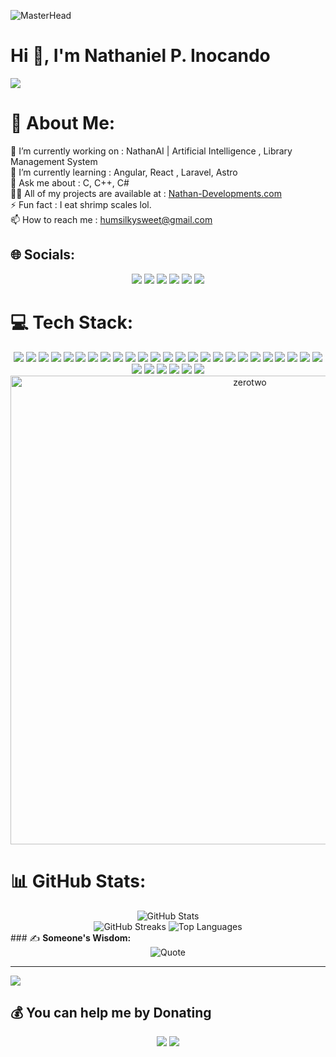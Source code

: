 ![MasterHead](https://user-images.githubusercontent.com/86270481/214122618-1bf43327-cdef-456e-81fe-fc71a9070c07.gif)

 
# Hi 👋, I'm Nathaniel P. Inocando
<div>
  <image float="right" src="https://user-images.githubusercontent.com/74038190/219925444-83554312-0997-4567-945f-b64096943b07.png">
</div>


# 💫 About Me:
🔭 I’m currently working on : NathanAI | Artificial Intelligence , Library Management System<br>🌱 I’m currently learning : Angular, React , Laravel, Astro<br>💬 Ask me about : C, C++, C#<br>👨‍💻 All of my projects are available at : <a href="https://nathandevelopments.netlify.app/" target="_blank" rel="noopener noreferrer">Nathan-Developments.com</a><br>⚡ Fun fact : I eat shrimp scales lol.<br>📫 How to reach me : humsilkysweet@gmail.com<br>


## 🌐 Socials:
<div align="center"> <a href="https://discord.gg/humsilkysweet"><img src="https://img.shields.io/badge/Discord-%237289DA.svg?style=for-the-badge&logo=discord&logoColor=white"></a> <a href="https://facebook.com/NathanielInocando"><img src="https://img.shields.io/badge/Facebook-%231877F2.svg?style=for-the-badge&logo=facebook&logoColor=white"></a> <a href="https://instagram.com/raging_nathan"><img src="https://img.shields.io/badge/Instagram-%23E4405F.svg?style=for-the-badge&logo=instagram&logoColor=white"></a> <a href="https://linkedin.com/in/NathanielInocando"><img src="https://img.shields.io/badge/LinkedIn-%230077B5.svg?style=for-the-badge&logo=linkedin&logoColor=white"></a> <a href="https://tiktok.com/@SacredRichochet"><img src="https://img.shields.io/badge/TikTok-%23000000.svg?style=for-the-badge&logo=tiktok&logoColor=white"></a> <a href="https://x.com/NathanNotFound707"><img src="https://img.shields.io/badge/X-black.svg?style=for-the-badge&logo=x&logoColor=white"></a> </div>

# 💻 Tech Stack:
<div align="center"> <img src="https://img.shields.io/badge/C-%2300599C.svg?style=for-the-badge&logo=c&logoColor=white"> <img src="https://img.shields.io/badge/C++-%2300599C.svg?style=for-the-badge&logo=c%2B%2B&logoColor=white"> <img src="https://img.shields.io/badge/C%23-%23239120.svg?style=for-the-badge&logo=csharp&logoColor=white"> <img src="https://img.shields.io/badge/HTML5-%23E34F26.svg?style=for-the-badge&logo=html5&logoColor=white"> <img src="https://img.shields.io/badge/CSS3-%231572B6.svg?style=for-the-badge&logo=css3&logoColor=white"> <img src="https://img.shields.io/badge/Java-%23ED8B00.svg?style=for-the-badge&logo=openjdk&logoColor=white"> <img src="https://img.shields.io/badge/JavaScript-%23323330.svg?style=for-the-badge&logo=javascript&logoColor=%23F7DF1E"> <img src="https://img.shields.io/badge/PHP-%23777BB4.svg?style=for-the-badge&logo=php&logoColor=white"> <img src="https://img.shields.io/badge/Python-3670A0?style=for-the-badge&logo=python&logoColor=ffdd54"> <img src="https://img.shields.io/badge/TypeScript-%23007ACC.svg?style=for-the-badge&logo=typescript&logoColor=white"> <img src="https://img.shields.io/badge/Cloudflare-F38020?style=for-the-badge&logo=Cloudflare&logoColor=white"> <img src="https://img.shields.io/badge/Firebase-%23039BE5.svg?style=for-the-badge&logo=firebase"> <img src="https://img.shields.io/badge/GithubPages-121013?style=for-the-badge&logo=github&logoColor=white"> <img src="https://img.shields.io/badge/Heroku-%23430098.svg?style=for-the-badge&logo=heroku&logoColor=white"> <img src="https://img.shields.io/badge/Netlify-%23000000.svg?style=for-the-badge&logo=netlify&logoColor=#00C7B7"> <img src="https://img.shields.io/badge/Vercel-%23000000.svg?style=for-the-badge&logo=vercel&logoColor=white"> <img src="https://img.shields.io/badge/.NET-5C2D91?style=for-the-badge&logo=.net&logoColor=white"> <img src="https://img.shields.io/badge/Angular-%23DD0031.svg?style=for-the-badge&logo=angular&logoColor=white"> <img src="https://img.shields.io/badge/Astro-%232C2052.svg?style=for-the-badge&logo=astro&logoColor=white"> <img src="https://img.shields.io/badge/Bootstrap-%238511FA.svg?style=for-the-badge&logo=bootstrap&logoColor=white"> <img src="https://img.shields.io/badge/NPM-%23CB3837.svg?style=for-the-badge&logo=npm&logoColor=white"> <img src="https://img.shields.io/badge/Node.js-6DA55F?style=for-the-badge&logo=node.js&logoColor=white"> <img src="https://img.shields.io/badge/React-%2320232a.svg?style=for-the-badge&logo=react&logoColor=%2361DAFB"> <img src="https://img.shields.io/badge/TailwindCSS-%2338B2AC.svg?style=for-the-badge&logo=tailwind-css&logoColor=white"> <img src="https://img.shields.io/badge/WordPress-%23117AC9.svg?style=for-the-badge&logo=WordPress&logoColor=white"> <img src="https://img.shields.io/badge/Apache-%23D42029.svg?style=for-the-badge&logo=apache&logoColor=white"> <img src="https://img.shields.io/badge/MySQL-4479A1.svg?style=for-the-badge&logo=mysql&logoColor=white"> <img src="https://img.shields.io/badge/MongoDB-%234ea94b.svg?style=for-the-badge&logo=mongodb&logoColor=white"> <img src="https://img.shields.io/badge/Postgres-%23316192.svg?style=for-the-badge&logo=postgresql&logoColor=white"> <img src="https://img.shields.io/badge/Canva-%2300C4CC.svg?style=for-the-badge&logo=Canva&logoColor=white"> <img src="https://img.shields.io/badge/Figma-%23F24E1E.svg?style=for-the-badge&logo=figma&logoColor=white"> </div>


<div align="center">
  <img src="https://github.com/user-attachments/assets/c72e6088-6263-42b5-be9d-4f100b1094db" alt="zerotwo" width="750" >
</div>

# 📊 GitHub Stats:
<div align="center"> <img src="https://github-readme-stats.vercel.app/api?username=criticslikerain&theme=monokai&hide_border=false&include_all_commits=false&count_private=false" alt="GitHub Stats"><br><img src="https://github-readme-streak-stats.herokuapp.com/?user=criticslikerain&theme=monokai&hide_border=false" alt="GitHub Streaks"> <img src="https://github-readme-stats.vercel.app/api/top-langs/?username=criticslikerain&theme=monokai&hide_border=false&layout=compact" alt="Top Languages"> </div>
### ✍️ <strong>Someone's Wisdom:</strong>
<div align="center"> <img src="https://quotes-github-readme.vercel.app/api?type=horizontal&theme=radical" alt="Quote"> </div>

---
[![](https://visitcount.itsvg.in/api?id=criticslikerain&icon=0&color=0)](https://visitcount.itsvg.in)

  ## 💰 You can help me by Donating
 <div align="center"> <a href="https://buymeacoffee.com/humsilkyweet@gmail.com"><img src="https://img.shields.io/badge/Buy%20Me%20a%20Coffee-ffdd00?style=for-the-badge&logo=buy-me-a-coffee&logoColor=black"></a> <a href="https://paypal.me/NathanielInocando"><img src="https://img.shields.io/badge/PayPal-00457C?style=for-the-badge&logo=paypal&logoColor=white"></a> </div>
  
<!-- Proudly created with GPRM ( https://gprm.itsvg.in ) -->
